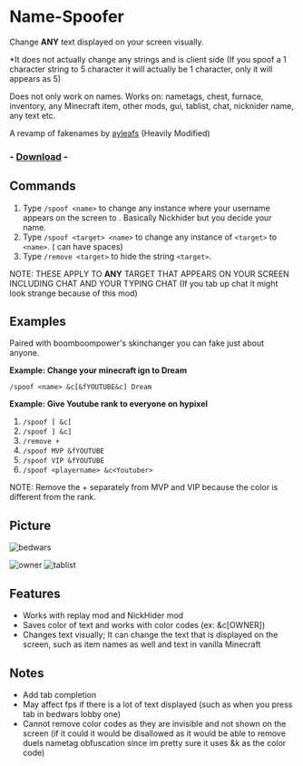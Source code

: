 # Name-Spoofer

Change **ANY** text displayed on your screen visually. 

*It does not actually change any strings and is client side (If you spoof a 1 character string to 5 character it will actually be 1 character, only it will appears as 5)



Does not only work on names. Works on: nametags, chest, furnace, inventory, any Minecraft item, other mods, gui, tablist, chat, nicknider name, any text etc.


A revamp of fakenames by [ayleafs](https://github.com/ayleafs/fake-names) (Heavily Modified)

### - [Download](https://github.com/TheExploration/Name-Spoofer/releases/download/1.1/name-spoofer-1.1.jar) -


## Commands
1. Type `/spoof <name>` to change any instance where your username appears on the screen to <name>. Basically Nickhider but you decide your name.
2. Type `/spoof <target> <name>` to change any instance of `<target>` to `<name>`. (<name> can have spaces)
3. Type `/remove <target>` to hide the string `<target>`.

NOTE: THESE APPLY TO **ANY** TARGET THAT APPEARS ON YOUR SCREEN INCLUDING CHAT AND YOUR TYPING CHAT (If you tab up chat it might look strange because of this mod)

## Examples
 Paired with boomboompower's skinchanger you can fake just about anyone.
  
**Example: Change your minecraft ign to Dream** 

`/spoof <name> &c[&fYOUTUBE&c] Dream`

**Example: Give Youtube rank to everyone on hypixel**
1. `/spoof [ &c[`
2. `/spoof ] &c]`
3. `/remove +`
4. `/spoof MVP &fYOUTUBE`
5. `/spoof VIP &fYOUTUBE`
6. `/spoof <playername> &c<Youtuber>`

 NOTE: Remove the + separately from MVP and VIP because the color is different from the rank.
  
## Picture
![bedwars](https://github.com/TheExploration/Name-Spoofer/blob/main/demo/bedwar.png)

![owner](https://github.com/TheExploration/Name-Spoofer/blob/main/demo/bridgeowner.png)
![tablist](https://github.com/TheExploration/Name-Spoofer/blob/main/demo/tablistspoof.png)

## Features
- Works with replay mod and NickHider mod
- Saves color of text and works with color codes (ex: &c[OWNER])
- Changes text visually; It can change the text that is displayed on the screen, such as item names as well and text in vanilla Minecraft

## Notes
- Add tab completion
- May affect fps if there is a lot of text displayed (such as when you press tab in bedwars lobby one)
- Cannot remove color codes as they are invisible and not shown on the screen (if it could it would be disallowed as it would be able to remove duels nametag obfuscation since im pretty sure it uses &k as the color code)
